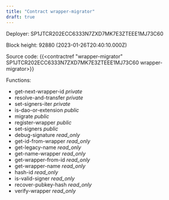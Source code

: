```yaml
---
title: "Contract wrapper-migrator"
draft: true
---
```

Deployer: SP1JTCR202ECC6333N7ZXD7MK7E3ZTEEE1MJ73C60


 



Block height: 92880 (2023-01-26T20:40:10.000Z)

Source code: {{<contractref "wrapper-migrator" SP1JTCR202ECC6333N7ZXD7MK7E3ZTEEE1MJ73C60 wrapper-migrator>}}

Functions:

* get-next-wrapper-id _private_
* resolve-and-transfer _private_
* set-signers-iter _private_
* is-dao-or-extension _public_
* migrate _public_
* register-wrapper _public_
* set-signers _public_
* debug-signature _read_only_
* get-id-from-wrapper _read_only_
* get-legacy-name _read_only_
* get-name-wrapper _read_only_
* get-wrapper-from-id _read_only_
* get-wrapper-name _read_only_
* hash-id _read_only_
* is-valid-signer _read_only_
* recover-pubkey-hash _read_only_
* verify-wrapper _read_only_
